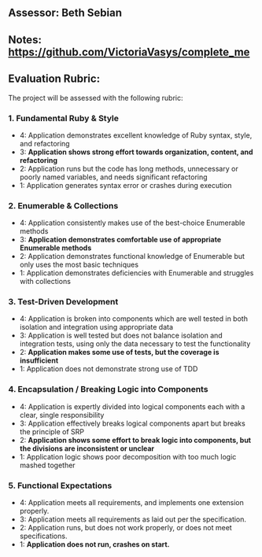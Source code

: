 ## Assessor: Beth Sebian

## Notes: https://github.com/VictoriaVasys/complete_me

## Evaluation Rubric:

The project will be assessed with the following rubric:

### 1. Fundamental Ruby & Style

*   4:  Application demonstrates excellent knowledge of Ruby syntax, style, and refactoring
*   3:  **Application shows strong effort towards organization, content, and refactoring**
*   2:  Application runs but the code has long methods, unnecessary or poorly named variables, and needs significant refactoring
*   1:  Application generates syntax error or crashes during execution

### 2. Enumerable & Collections

*   4: Application consistently makes use of the best-choice Enumerable methods
*   3: **Application demonstrates comfortable use of appropriate Enumerable methods**
*   2: Application demonstrates functional knowledge of Enumerable but only uses the most basic techniques
*   1: Application demonstrates deficiencies with Enumerable and struggles with collections

### 3. Test-Driven Development

*   4: Application is broken into components which are well tested in both isolation and integration using appropriate data
*   3: Application is well tested but does not balance isolation and integration tests, using only the data necessary to test the functionality
*   2: **Application makes some use of tests, but the coverage is insufficient**
*   1: Application does not demonstrate strong use of TDD

### 4. Encapsulation / Breaking Logic into Components

*   4: Application is expertly divided into logical components each with a clear, single responsibility
*   3: Application effectively breaks logical components apart but breaks the principle of SRP
*   2: **Application shows some effort to break logic into components, but the divisions are inconsistent or unclear**
*   1: Application logic shows poor decomposition with too much logic mashed together

### 5. Functional Expectations

*   4: Application meets all requirements, and implements one extension properly.
*   3: Application meets all requirements as laid out per the specification.
*   2: Application runs, but does not work properly, or does not meet specifications.
*   1: **Application does not run, crashes on start.**
